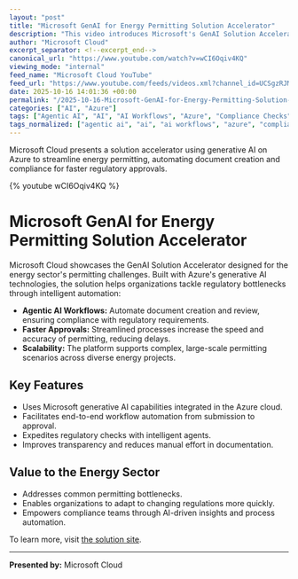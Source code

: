 ```yaml
---
layout: "post"
title: "Microsoft GenAI for Energy Permitting Solution Accelerator"
description: "This video introduces Microsoft's GenAI Solution Accelerator for energy permitting, leveraging Azure-based generative AI to address regulatory challenges. The presentation demonstrates agentic AI workflows that automate document creation and compliance checks, expediting approval processes and enhancing speed, accuracy, and scalability within the energy sector."
author: "Microsoft Cloud"
excerpt_separator: <!--excerpt_end-->
canonical_url: "https://www.youtube.com/watch?v=wCI6Oqiv4KQ"
viewing_mode: "internal"
feed_name: "Microsoft Cloud YouTube"
feed_url: "https://www.youtube.com/feeds/videos.xml?channel_id=UCSgzRJMqIiCNtoM6Q7Q9Lqw"
date: 2025-10-16 14:01:36 +00:00
permalink: "/2025-10-16-Microsoft-GenAI-for-Energy-Permitting-Solution-Accelerator.html"
categories: ["AI", "Azure"]
tags: ["Agentic AI", "AI", "AI Workflows", "Azure", "Compliance Checks", "Document Automation", "Energy", "Energy Permitting", "Energy Sector", "Energy Transition", "GenAI", "Generative AI", "Intelligent Automation", "Microsoft", "Microsoft Cloud", "MicrosoftCloud", "Permitting", "Regulatory Automation", "Solution Accelerator", "Videos"]
tags_normalized: ["agentic ai", "ai", "ai workflows", "azure", "compliance checks", "document automation", "energy", "energy permitting", "energy sector", "energy transition", "genai", "generative ai", "intelligent automation", "microsoft", "microsoft cloud", "microsoftcloud", "permitting", "regulatory automation", "solution accelerator", "videos"]
---
```


Microsoft Cloud presents a solution accelerator using generative AI on Azure to streamline energy permitting, automating document creation and compliance for faster regulatory approvals.<!--excerpt_end-->

{% youtube wCI6Oqiv4KQ %}

# Microsoft GenAI for Energy Permitting Solution Accelerator

Microsoft Cloud showcases the GenAI Solution Accelerator designed for the energy sector's permitting challenges. Built with Azure's generative AI technologies, the solution helps organizations tackle regulatory bottlenecks through intelligent automation:

- **Agentic AI Workflows:** Automate document creation and review, ensuring compliance with regulatory requirements.
- **Faster Approvals:** Streamlined processes increase the speed and accuracy of permitting, reducing delays.
- **Scalability:** The platform supports complex, large-scale permitting scenarios across diverse energy projects.

## Key Features

- Uses Microsoft generative AI capabilities integrated in the Azure cloud.
- Facilitates end-to-end workflow automation from submission to approval.
- Expedites regulatory checks with intelligent agents.
- Improves transparency and reduces manual effort in documentation.

## Value to the Energy Sector

- Addresses common permitting bottlenecks.
- Enables organizations to adapt to changing regulations more quickly.
- Empowers compliance teams through AI-driven insights and process automation.

To learn more, visit [the solution site](https://msft.it/6056sFwyK).

---

**Presented by:** Microsoft Cloud
